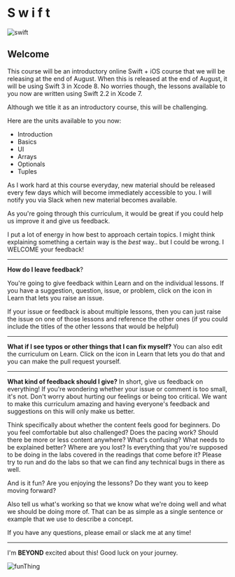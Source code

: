 # S w i f t

![swift](http://i.imgur.com/8e5sNmJ.png?1)


 
 

## Welcome

This course will be an introductory online Swift +  iOS course that we will be releasing at the end of August. When this is released at the end of August, it will be using Swift 3 in Xcode 8. No worries though, the lessons available to you now are written using Swift 2.2 in Xcode 7.

Although we title it as an introductory course, this will be challenging.

Here are the units available to you now:

* Introduction
* Basics
* UI
* Arrays
* Optionals
* Tuples

As I work hard at this course everyday, new material should be released every few days which will become immediately accessible to you. I will notify you via Slack when new material becomes available.

As you're going through this curriculum, it would be great if you could help us improve it and give us feedback.


I put a lot of energy in how best to approach certain topics. I might think explaining something a certain way is the _best_ way.. but I could be wrong. I WELCOME your feedback!

---

**How do I leave feedback**?

You're going to give feedback within Learn and on the individual lessons. If you have a suggestion, question, issue, or problem, click on the icon in Learn that lets you raise an issue.

If your issue or feedback is about multiple lessons, then you can just raise the issue on one of those lessons and reference the other ones (if you could include the titles of the other lessons that would be helpful)

---

**What if I see typos or other things that I can fix myself?** You can also edit the curriculum on Learn. Click on the icon in Learn that lets you do that and you can make the pull request yourself. ​

---

**What kind of feedback should I give?** In short, give us feedback on everything! If you're wondering whether your issue or comment is too small, it's not. Don't worry about hurting our feelings or being too critical. We want to make this curriculum amazing and having everyone's feedback and suggestions on this will only make us better.

Think specifically about whether the content feels good for beginners. Do you feel comfortable but also challenged? Does the pacing work? Should there be more or less content anywhere? What's confusing? What needs to be explained better? Where are you lost? Is everything that you're supposed to be doing in the labs covered in the readings that come before it? Please try to run and do the labs so that we can find any technical bugs in there as well. 

And is it fun? Are you enjoying the lessons? Do they want you to keep moving forward? 

Also tell us what's working so that we know what we're doing well and what we should be doing more of. That can be as simple as a single sentence or example that we use to describe a concept. 

If you have any questions, please email or slack me at any time!

---

I'm **BEYOND** excited about this! Good luck on your journey.

![funThing](http://media1.giphy.com/media/f31DK1KpGsyMU/giphy.gif)




 

